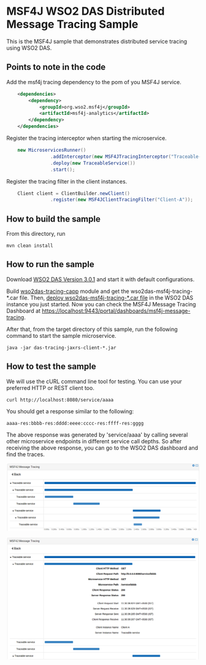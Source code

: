 # MSF4J WSO2 DAS Distributed Message Tracing Sample

This is the MSF4J sample that demonstrates distributed service tracing using WSO2 DAS.

## Points to note in the code

Add the msf4j tracing dependency to the pom of you MSF4J service.
```xml
    <dependencies>
        <dependency>
            <groupId>org.wso2.msf4j</groupId>
            <artifactId>msf4j-analytics</artifactId>
        </dependency>
    </dependencies>
```

Register the tracing interceptor when starting the microservice.
```java
    new MicroservicesRunner()
                .addInterceptor(new MSF4JTracingInterceptor("Traceable-service"))
                .deploy(new TraceableService())
                .start();
```

Register the tracing filter in the client instances.
```java
    Client client = ClientBuilder.newClient()
                .register(new MSF4JClientTracingFilter("Client-A"));
```


## How to build the sample

From this directory, run

```
mvn clean install
```

## How to run the sample

Download [WSO2 DAS Version 3.0.1](http://wso2.com/products/data-analytics-server/) and start it with default configurations.

Build [wso2das-tracing-capp](../../analytics/wso2das-tracing-capp) module and get the wso2das-msf4j-tracing-*.car file. 
Then, [deploy wso2das-msf4j-tracing-*.car file](https://docs.wso2.com/display/DAS301/Packaging+Artifacts+as+a+C-App+Archive#PackagingArtifactsasaC-AppArchive-DeployingacAppDeployingaC-App) 
in the WSO2 DAS instance you just started. Now you can check the MSF4J Message Tracing Dashboard at 
[https://localhost:9443/portal/dashboards/msf4j-message-tracing](https://localhost:9443/portal/dashboards/msf4j-message-tracing).

After that, from the target directory of this sample, run the following command to start the sample microservice.
```
java -jar das-tracing-jaxrs-client-*.jar
```

## How to test the sample

We will use the cURL command line tool for testing. You can use your preferred HTTP or REST client too.

```
curl http://localhost:8080/service/aaaa
```

You should get a response similar to the following:

```
aaaa-res:bbbb-res:dddd:eeee:cccc-res:ffff-res:gggg
```

The above response was generated by 'service/aaaa' by calling several other microservice endpoints in different service call depths.
So after receiving the above response, you can go to the WSO2 DAS dashboard and find the traces.


![WSO2 DAS Tracing Dashboard](resources/wso2dastracing1.png)


![WSO2 DAS Tracing Dashboard](resources/wso2dastracing2.png)

